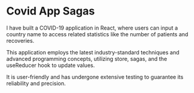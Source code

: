 # Covid App Sagas

I have built a COVID-19 application in React, where users can input a country name to access related statistics like the number of patients and recoveries. 

This application employs the latest industry-standard techniques and advanced programming concepts, utilizing store, sagas, and the useReducer hook to update values. 

It is user-friendly and has undergone extensive testing to guarantee its reliability and precision.
